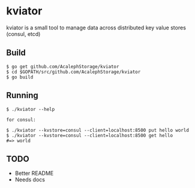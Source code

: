 # kviator
kviator is a small tool to manage data across distributed key value stores (consul, etcd)

## Build

```
$ go get github.com/AcalephStorage/kviator
$ cd $GOPATH/src/github.com/AcalephStorage/kviator
$ go build
```

## Running

```
$ ./kviator --help

for consul:

$ ./kviator --kvstore=consul --client=localhost:8500 put hello world
$ ./kviator --kvstore=consul --client=localhost:8500 get hello
#=> world
```

## TODO

- Better README
- Needs docs